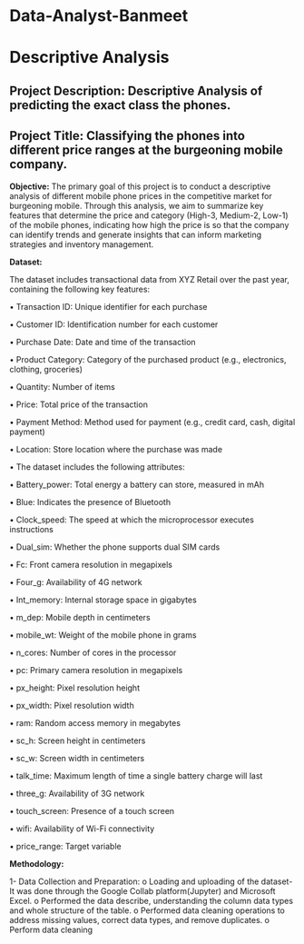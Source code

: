 # Data-Analyst-Banmeet

# Descriptive Analysis 

## **Project Description**: Descriptive Analysis of predicting the exact class the phones.

## Project Title: Classifying the phones into different price ranges at the burgeoning mobile company.

**Objective:**
The primary goal of this project is to conduct a descriptive analysis of different mobile phone prices in the competitive market for burgeoning mobile. Through this analysis, we aim to summarize key features that determine the price and category (High-3, Medium-2, Low-1) of the mobile phones, indicating how high the price is so that the company can identify trends and generate insights that can inform marketing strategies and inventory management.

**Dataset:**

The dataset includes transactional data from XYZ Retail over the past year, containing the following key features:

•	Transaction ID: Unique identifier for each purchase

•	Customer ID: Identification number for each customer

•	Purchase Date: Date and time of the transaction

•	Product Category: Category of the purchased product (e.g., electronics, clothing, groceries)

•	Quantity: Number of items 

•	Price: Total price of the transaction

•	Payment Method: Method used for payment (e.g., credit card, cash, digital payment)

•	Location: Store location where the purchase was made


•	The dataset includes the following attributes:

•	Battery_power: Total energy a battery can store, measured in mAh

•	Blue: Indicates the presence of Bluetooth

•	Clock_speed: The speed at which the microprocessor executes instructions

•	Dual_sim: Whether the phone supports dual SIM cards

•	Fc: Front camera resolution in megapixels

•	Four_g: Availability of 4G network

•	Int_memory: Internal storage space in gigabytes

•	m_dep: Mobile depth in centimeters

•	mobile_wt: Weight of the mobile phone in grams

•	n_cores: Number of cores in the processor

•	pc: Primary camera resolution in megapixels

•	px_height: Pixel resolution height 

•	px_width: Pixel resolution width

•	ram: Random access memory in megabytes

•	sc_h: Screen height in centimeters 

•	sc_w: Screen width in centimeters 

•	talk_time: Maximum length of time a single battery charge will last

•	three_g: Availability of 3G network 

•	touch_screen: Presence of a touch screen

•	wifi: Availability of Wi-Fi connectivity

•	price_range: Target variable


**Methodology:**

1-	Data Collection and Preparation:
o	Loading and uploading of the dataset- It was done through the Google Collab platform(Jupyter) and Microsoft Excel.
o	Performed the data describe, understanding  the column data types and whole structure of the table.
o	Performed data cleaning operations to address missing values, correct data types, and remove duplicates.
o	Perform data cleaning

